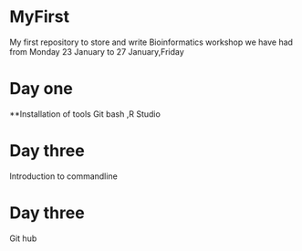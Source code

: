 # MyFirst
My first repository to store and write
Bioinformatics workshop we have had from Monday 23 January to 27 January,Friday


# Day one
**Installation of tools
Git bash ,R Studio

# Day three
Introduction to commandline

# Day three
Git hub
